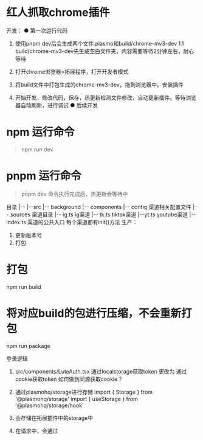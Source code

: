 # 红人抓取chrome插件

开发：
● 第一次运行代码
1. 使用pnpm dev后会生成两个文件.plasmo和build/chrome-mv3-dev
1.1 build/chrome-mv3-dev先生成空白文件夹，内容需要等待2分钟左右，耐心等待
2. 打开chrome浏览器>拓展程序，打开开发者模式

3. 将build文件中打包生成的chrome-mv3-dev，拖到浏览器中。安装插件
4. 开始开发，修改代码，保存，热更新检测文件修改，自动更新插件。等待浏览器自动刷新，进行调试
● 后续开发
# npm 运行命令
> npm run dev
# pnpm 运行命令
> pnpm dev
命令执行完成后，热更新会等待中

目录
|--
  |--src
    |-- background
    |-- components
    |-- config 渠道相关配置文件
        |-- sources 渠道目录
          |-- ig.ts ig渠道
   |-- tk.ts tiktok渠道
   |--yt.ts youtube渠道
   |--index.ts 渠道的公共入口
每个渠道都有init()方法
生产：
1. 更新版本号
2. 打包
# 打包
npm run build
# 将对应build的包进行压缩，不会重新打包
npm run package

登录逻辑
1. src/components/LuteAuth.tsx
通过localstorage获取token 更改为 通过cookie获取token
如何做到同源获取cookie？
2. 通过plasmohq/storage进行存储
import { Storage } from '@plasmohq/storage'
import { useStorage } from '@plasmohq/storage/hook'
3. 会存储在拓展插件中的storage中

4. 在请求中，会通过
